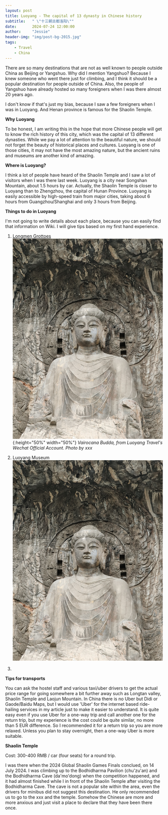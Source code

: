 ```yaml
---
layout: post
title: Luoyang - The capital of 13 dynasty in Chinese history
subtitle:   " \"十三朝古都洛阳\""
date:       2024-07-24 12:00:00
author:     "Jessie"
header-img: "img/post-bg-2015.jpg"
tags:
    - Travel
    - China
---
```


There are so many destinations that are not as well known to people outside China as Beijing or Yangshuo. Why did I mention Yangshuo? Because I knew someone who went there just for climbing, and I think it should be a popular destination for people outside of China. Also, the people of Yangshuo have already hosted so many foreigners when I was there almost 20 years ago.

I don't know if that's just my bias, because I saw a few foreigners when I was in Luoyang. And Henan province is famous for the Shaolin Temple.

**Why Luoyang**

To be honest, I am writing this in the hope that more Chinese people will get to know the rich history of this city, which was the capital of 13 different dynasties. While we pay a lot of attention to the beautiful nature, we should not forget the beauty of historical places and cultures. Luoyang is one of those cities, it may not have the most amazing nature, but the ancient ruins and museums are another kind of amazing.

**Where is Luoyang?**

I think a lot of people have heard of the Shaolin Temple and I saw a lot of visitors when I was there last week. Luoyang is a city near Songshan Mountain, about 1.5 hours by car. Actually, the Shaolin Temple is closer to Luoyang than to Zhengzhou, the capital of Hunan Province. Luoyang is easily accessible by high-speed train from major cities, taking about 6 hours from Guangzhou/Shanghai and only 3 hours from Beijing.

**Things to do in Luoyang**

I'm not going to write details about each place, because you can easily find that information on Wiki. I will give tips based on my first hand experience.

1. [Longmen Grottoes](https://en.wikipedia.org/wiki/Longmen_Grottoes) 
![img](/img/in-post/post-luoyang/budda.jpg){:height="50%" width="50%"}
*Vairocana Budda, from Luoyang Travel's Wechat Official Account. Photo by xxx*

2. Luoyang Museum
![img](/img/in-post/post-luoyang/budda.jpg)

3. 

**Tips for transports**

You can ask the hostel staff and various taxi/uber drivers to get the actual price range for going somewhere a bit further away such as Longtan valley, Shaolin Temple and Laojun Mountain. In China there is no Uber but Didi or Gaode/Baidu Maps, but I would use 'Uber' for the internet based ride-hailing services in my article just to make it easier to understand. It is quite easy even if you use Uber for a one-way trip and call another one for the return trip, but my experience is the cost could be quite similar, no more than 5 EUR difference. So I recommended it for a return trip so you are more relaxed. Unless you plan to stay overnight, then a one-way Uber is more suitable.

**Shaolin Temple**

Cost: 300-400 RMB / car (four seats) for a round trip.

I was there when the 2024 Global Shaolin Games Finals conclued, on 14 July 2024. I was climbing up to the Bodhidharma Pavilion (chu'zu'an) and the Bodhidharma Cave (da'mo'dong) when the competition happened, and it had almost finished while I in front of the Shaolin Temple after visiting the Bodhidharma Cave. The cave is not a popular site within the area, even the drivers for minibus did not suggest this destination. He only recommended us to go to the xxx and the temple. Somehow the Chinese are more and more anxious and just visit a place to declare that they have been there once.

